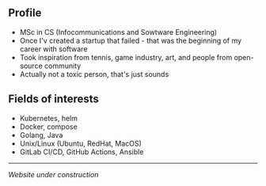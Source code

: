 ## **Profile**
- MSc in CS (Infocommunications and Sowtware Engineering)  
- Once I'v created a startup that failed - that was the beginning of my career with software  
- Took inspiration from tennis, game industry, art, and people from open-source community
- Actually not a toxic person, that's just sounds  


## **Fields of interests**
- Kubernetes, helm
- Docker, compose
- Golang, Java
- Unix/Linux (Ubuntu, RedHat, MacOS)
- GitLab CI/CD, GitHub Actions, Ansible

--- 
_Website under construction_

<!-- 
- ArgoCD, Flux CD
- Kuztomize, 
-->
